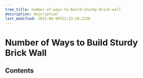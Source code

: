 ```yaml
---
tree_title: number-of-ways-to-build-sturdy-brick-wall
description: description
last_modified: 2022-06-09T21:23:28.2328
---
```


# Number of Ways to Build Sturdy Brick Wall

## Contents
